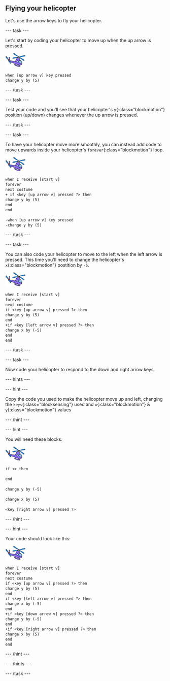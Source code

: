 ## Flying your helicopter

Let's use the arrow keys to fly your helicopter.

--- task ---

Let's start by coding your helicopter to move up when the up arrow is pressed.

![helicopter sprite](images/helicopter-sprite.png)

```blocks
when [up arrow v] key pressed
change y by (5)
```

--- /task ---

--- task ---

Test your code and you'll see that your helicopter's `y`{:class="blockmotion"} position (up/down) changes whenever the up arrow is pressed.

--- /task ---

--- task ---

To have your helicopter move more smoothly, you can instead add code to move upwards inside your helicopter's `forever`{:class="blockmotion"} loop.

![helicopter sprite](images/helicopter-sprite.png)

```blocks
when I receive [start v]
forever
next costume
+ if <key [up arrow v] pressed ?> then
change y by (5)
end
end

-when [up arrow v] key pressed
-change y by (5)
```

--- /task ---

--- task ---

You can also code your helicopter to move to the left when the left arrow is pressed. This time you'll need to change the helicopter's `x`{:class="blockmotion"} postition by `-5`.

![helicopter sprite](images/helicopter-sprite.png)

```blocks
when I receive [start v]
forever
next costume
if <key [up arrow v] pressed ?> then
change y by (5)
end
+if <key [left arrow v] pressed ?> then
change x by (-5)
end
end
```

--- /task ---

--- task ---

Now code your helicopter to respond to the down and right arrow keys.

--- hints ---

--- hint ---

Copy the code you used to make the helicopter move up and left, changing the `keys`{:class="blocksensing"} used and `x`{:class="blockmotion"} & `y`{:class="blockmotion"} values

--- /hint ---

--- hint ---

You will need these blocks:

![helicopter sprite](images/helicopter-sprite.png)

```blocks
if <> then

end

change y by (-5)

change x by (5)

<key [right arrow v] pressed ?>
```

--- /hint ---

--- hint ---

Your code should look like this:

![helicopter sprite](images/helicopter-sprite.png)

```blocks
when I receive [start v]
forever
next costume
if <key [up arrow v] pressed ?> then
change y by (5)
end
if <key [left arrow v] pressed ?> then
change x by (-5)
end
+if <key [down arrow v] pressed ?> then
change y by (-5)
end
+if <key [right arrow v] pressed ?> then
change x by (5)
end
end
```

--- /hint ---

--- /hints ---

--- /task ---
